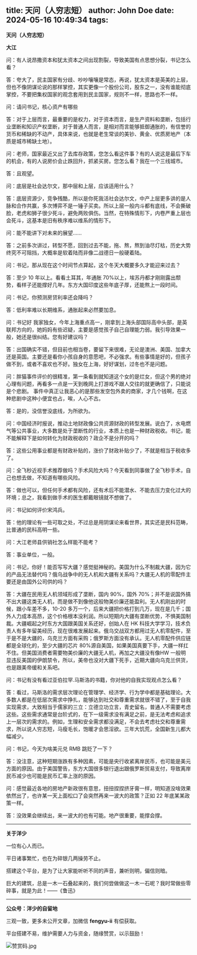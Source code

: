 title: 天问（人穷志短）
author: John Doe
date: 2024-05-16 10:49:34
tags:
---
**天问（人穷志短）**<!--more-->

**大江**

问：有人说昂撒资本和犹太资本之间出现割裂，导致美国有点思想分裂，书记怎么看？

答：夸大了，民主国家有分歧、吵吵嚷嚷是常态，再说，犹太资本是英美的上层，但也不像阴谋论说的那样掌控，其实更像一个股份公司，股东之一，没有谁能彻底掌控，不要把集权国家的观念套用到民主国家，规则不一样，思路也不一样。

问：请问书记，核心资产有哪些

答：对于上层而言，最重要的是权力，对于资本而言，是生产资料和垄断，包括行业垄断和知识产权垄断，对于普通人而言，是相对而言能够抵御通胀的，有信誉的货币和稀缺的不动产，具体来说，也就是老生常谈的美钞、黄金、优质房地产（本质是城市稀缺土地）。

问：老师，国家最近又出了去库存政策，您怎么看这件事？有的人说这是最后下车的机会，有的人说房价会止跌回升，抓紧买房。您怎么看？我在一个三线城市。

答：且观望。

问：底层是社会达尔文，那中层和上层，应该适用什么？

答：底层资源少，竞争残酷，所以是你死我活社会达尔文，中产上层更多讲的是人脉和合作共赢，多次博弈不是一锤子买卖。所以上层一般内斗都有底线，不会撕破脸，老虎和狮子很少死斗，避免两败俱伤。当然，在特殊情形下，内卷严重上层也会死斗，这基本是旧有秩序难以维系的情形下。

问：能不能讲下对未来的展望……

答：之前多次讲过，转型不愿，回到过去不能，拖、熬，熬到油尽灯枯，历史大势终究不可阻挡，大概率是软着陆而非像二战德日一般硬着陆。

问：书记，那从现在这个时间节点算起，这个冬天大概要多久才能迎来过去？

答：至少 10 年以上。看看土耳其，年通胀 70%以上，埃苏丹都才刚刚露出颓势，看样子还能撑好几年。东方大国印度这些年底子厚，还能熬上一段时间。

问：书记，你预测房贷利率还会降吗？

答：低利率难以长期维系，通胀起来必然要加息。

问：书记好 我家独女，今年上海重点高一，刚拿到上海头部国际高中头部，是英联邦方向的，她妈妈有些迟疑，主要是感觉孩子自己自理能力弱。我引导效果一般，她还是很纠结。您有好建议吗？

答：出国确实不错，但目前也相当卷，要留下来很难，无论是澳洲、美国、加拿大还是英国。主要还是看你小孩自身的意愿吧，不必强求。有些事情是好的，但孩子做不到，或者不喜欢也不好。独女在上海，好好谋划，过冬也不是问题。

问：胖猫事件评价的很精准，第一条看到就知道这个女的是烂女，但这个男的绝对心理有问题，再看多一点是一天到晚网上打游戏不跟人交往的就更确信了，只能说是个悲剧。 事件中真正让我恶心的是那些发空包外卖的商家，才几个钱啊，在这种悲剧中这种小便宜也占，唉，人心不古。

答：是的，没信誉没底线，为所欲为。

问：中国经济时报说，推动土地财政像公共资源财政的转型发展。说白了，水电燃气等公共事业，大多数是处于垄断性的行业，本质上也是一种财政税收。书记，能不能解释下是如何转化为财政税收的？政企不是分开的吗？

答：这些公用事业都是有财政补贴的，涨价了财政补贴少了，不就是相当于税收多了。

问：全飞秒近视手术推荐做吗？手术风险大吗？今天看到同事做了全飞秒手术，自己也想去做，不知道有哪些风险。

答：做也可以，但任何手术都有风险，还有术后不能潜水、不能去压力变化过大的环境；总之，我看到做手术的医生都戴眼镜就不想做了。

问：书记如何评价宋鸿兵。

答：他的理论有一些可取之处，不过总是用阴谋论来看世界，其实还是民科范畴，比普通的民科高明一些。

问：大江老师县供销社怎么样能不能考？

答：事业单位，一般。

问：书记，你好！能否写写大疆？感觉挺神秘的。美国为什么不制裁大疆，因为它的产品无法替代吗？俄乌战争中的无人机和大疆有关系吗？大疆无人机的零配件主要还是由国外公司供的吗？

答：大疆在民用无人机领域形成了垄断，国内 90%，国外 70%；并不是说国外搞不出大疆这类无人机，而是做不到像他这般物美价廉还能盈利。无人机刚出的时候，跟小车差不多，10-20 多万一个，后来大疆把价格打到几万，现在是几千；国外人力成本高昂，这个价格根本没利润。所以短期内大疆有垄断优势，不惧美国制裁。大疆崛起之时东方大国跟美国关系还好，创始人在 HK 科技大学学习，技术负责人有多年留美经历，现在很难发展起来。俄乌交战双方都用过无人机零配件，至于是不是大疆的，乌克兰方面有采购；俄罗斯方面没有承认。无人机零配件供应链都是全球化的，至少大疆的芯片 80%源自美国，如果美国真要下手，大疆一样扛不住。但美国消费者需要物美价廉的大疆无人机，再加之大疆没有像HW 一般明显违反美国的伊朗禁令，所以，美帝也没对大疆下死手，近期大疆向乌克兰供货，也是跟美帝缓和关系吧。

问：书记有没有看过亚伯拉罕.马斯洛的书籍，你对他的自我实现观点怎么看？

答：看过，马斯洛的需求层次理论在管理学、经济学、行为学中都是基础理论。大多数人都是在低层次需求中挣扎，能够达到社交和尊重需求就很不错了，至于自我实现需求，大致相当于儒家的三立：立德立功立言，青史留名，普通人不需要考虑这些。这些需求通常是台阶式的，在下一级需求没有满足之前，是无法考虑和追求上一层次的需求的。例如，生理和安全需求都没满足，不会去考虑社交和尊重需求，所以说人穷志短，马瘦毛长，饱暖才会思淫欲。三年大饥荒，全国新生儿都大幅减少。

问：书记，今天为啥美元兑 RMB 跳贬了一下？

答：没注意，这种短期涨跌有多种因素，可能是央行收紧离岸民币，也可能是美元方面的原因。由于美国警告，东方大国很多银行退出跟俄罗斯贸易支付，导致离岸民币减少也可能是民币汇率上涨的原因。

问：感觉最近各地的房地产新政很有意思，扭扭捏捏挤牙膏一样，明知道没啥效果依然出了，也许某一天上面松口了会突然再来一波大的政策？正如 22 年底某某政策一样。

答：没效果会继续出，来一波大的也有可能。地产很重要，能撑会撑。
- - -
**关于洋少**

一位有心人而已。

平日诸事繁忙，也在为碎银几两操劳不止。

搭建这个平台，是为了让大家能听听不同的声音，兼听则明，偏信则暗。

巨大的建筑，总是一木一石叠起来的，我们何尝做做这一木一石呢？我时常做些零碎事，就是为此！——《鲁迅》

---

**公众号：洋少的自留地** 

三观一致，更多未公开文章，加微信 **fengyu-ii** 有偿获取。

平台搭建不易，维护需要人力与资金，随缘赞赏，以示鼓励！

![赞赏码.jpg](/images/shang.jpg)